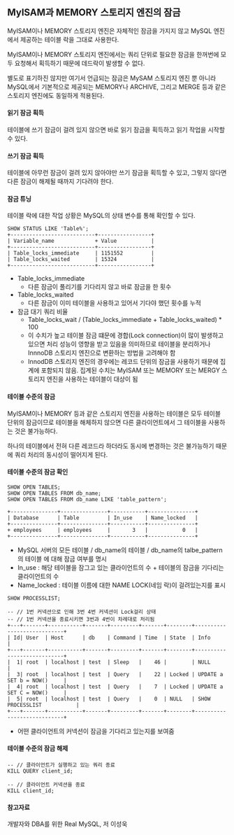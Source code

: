 ## MyISAM과 MEMORY 스토리지 엔진의 잠금

MyISAM이나 MEMORY 스토리지 엔진은 자체적인 잠금을 가지지 않고 MySQL 엔진에서 제공하는 테이블 락을 그대로 사용한다.

MyISAM이나 MEMORY 스토리지 엔진에서는 쿼리 단위로 필요한 잠금을 한꺼번에 모두 요청해서 획득하기 때문에 데드락이 발생할 수 없다.

별도로 표기하진 않지만 여기서 언급되는 잠금은 MySAM 스토리지 엔진 뿐 아니라 MySQL에서 기본적으로 제공되는 MEMORY나 ARCHIVE, 그리고 MERGE 등과 같은 스토리지 엔진에도 동일하게 적용된다.



#### 읽기 잠금 획득

테이블에 쓰기 잠금이 걸려 있지 않으면 바로 읽기 잠금을 획득하고 읽기 작업을 시작할 수 있다.



#### 쓰기 잠금 획득

테이블에 아무런 잠금이 걸려 있지 않아야만 쓰기 잠금을 획득할 수 있고, 그렇지 않다면 다른 잠금이 해제될 때까지 기다려야 한다.



#### 잠금 튜닝

테이블 락에 대한 작업 상황은 MySQL의 상태 변수를 통해 확인할 수 있다.

````mysql
SHOW STATUS LIKE 'Table%';
+---------------------------+-----------------+
| Variable_name				+ Value			  |
+---------------------------+-----------------+
| Table_locks_immediate		| 1151552		  |
| Table_locks_waited		| 15324			  |
+---------------------------+-----------------+
````

* Table_locks_immediate
  * 다른 잠금이 풀리기를 기다리지 않고 바로 잠금을 한 횟수
* Table_locks_waited
  * 다른 잠금이 이미 테이블을 사용하고 있어서 기다야 했던 횟수를 누적
* 잠금 대기 쿼리 비율
  * Table_locks_wait / (Table_locks_immediate + Table_locks_waited) * 100
  * 이 수치가 높고 테이블 잠금 떄문에 경합(Lock connection)이 많이 발생하고 있으면 처리 성능이 영향을 받고 있음을 의미하므로 테이블을 분리하거나 InnnoDB 스토리지 엔진으로 변환하는 방법을 고려해야 함
  * InnodDB 스토리지 엔진의 경우에는 레코드 단위의 잠금을 사용하기 때문에 집계에 포함되지 않음. 집계된 수치는 MyISAM 또는 MEMORY 또는 MERGY 스토리지 엔진을 사용하는 테이블이 대상이 됨



#### 테이블 수준의 잠금

MyISAM이나 MEMORY 등과 같은 스토리지 엔진을 사용하는 테이블은 모두 테이블 단위의  잠금이므로 테이블을 해체하지 않으면 다른 클라이언트에서 그 테이블을 사용하는 것은 불가능하다.

하나의 테이블에서 전혀 다른 레코드라 하더라도 동시에 변경하는 것은 불가능하기 때문에 쿼리 처리의 동시성이 떨어지게 된다.



#### 테이블 수준의 잠금 확인

```mysql
SHOW OPEN TABLES;
SHOW OPEN TABLES FROM db_name;
SHOW OPEN TABLES FROM db_name LIKE 'table_pattern';

+---------------+---------------+-----------+---------------+
| Database		| Table			| In_use	| Name_locked	|
+---------------+---------------+-----------+---------------+
+ employees		| employees		| 		3	|			0	|
+---------------+---------------+-----------+---------------+
```

* MySQL 서버의 모든 테이블 / db_name의 테이블 / db_name의 talbe_pattern의 테이블 에 대해 잠금 여부를 명시
* In_use : 해당 테이블을 잠그고 있는 클라이언트의 수 + 테이블의 잠금을 기다리는 클라이언트의 수 
* Name_locked : 테이블 이름에 대한 NAME LOCK(네임 락)이 걸려있는지를 표시

```mysql
SHOW PROCESSLIST;

-- // 1번 커넥션으로 인해 3번 4번 커넥션이 Lock걸리 상태
-- // 1번 커넥션을 종료시키면 3번과 4번이 차례대로 처리됨
+---+-------+-----------+-------+---------+-------+--------+----------------------------+
| Id| User	| Host		| db	| Command | Time  | State  | Info						|
+---+-------+-----------+-------+---------+-------+--------+----------------------------+
|  1| root  | localhost | test  | Sleep   |    46 |		   | NULL						|
|  3| root  | localhost | test  | Query   |    22 | Locked | UPDATE a SET b = NOW()		|
|  4| root  | localhost | test  | Query   |    7  | Locked | UPDATE a SET C = NOW()		|
|  5| root  | localhost | test  | Query   |    0  | NULL   | SHOW PROCESSLIST			|
+---+-------+-----------+-------+---------+-------+--------+----------------------------+

```

* 어떤 클라이언트의 커넥션이 잠금을 기다리고 있는지를 보여줌



#### 테이블 수준의 잠금 해제

```mysql
-- // 클라이언트가 실행하고 있는 쿼리 종료
KILL QUERY client_id;

-- // 클라이언트 커넥션을 종료
KILL client_id;
```







#### 참고자료

개발자와 DBA를 위한 Real MySQL, 저 이성욱